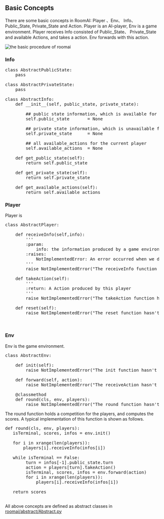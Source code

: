 
##  Basic Concepts
There are some basic concepts in RoomAI: Player 、Env、 Info、 Public_State, Private_State and Action. Player is an AI-player, Env is a game environment. Player receives Info consisted of Public_State、 Private_State and available Actions, and takes a action. Env forwards with this action.

![the basic procedure of roomai](https://github.com/roomai/RoomAI/blob/master/docs/game.png)

### Info

<pre>
class AbstractPublicState:
    pass

class AbstractPrivateState:
    pass

class AbstractInfo:
    def __init__(self, public_state, private_state):

        ## public state information, which is available for all players
        self.public_state       = None

        ## private state information, which is unavailable for all players
        self.private_state      = None
        
        ## all available_actions for the current player
        self.available_actions  = None

    def get_public_state(self):
        return self.public_state

    def get_private_state(self):
        return self.private_state

    def get_available_actions(self):
        return self.available_actions
</pre>

### Player
Player is 

<pre>
class AbstractPlayer:

    def receiveInfo(self,info):
        '''
        :param:
            info: the information produced by a game environments 
        :raises:
            NotImplementedError: An error occurred when we doesn't implement this function
        '''
        raise NotImplementedError("The receiveInfo function hasn't been implemented") 

    def takeAction(self):
        '''
        :return: A Action produced by this player
        '''
        raise NotImplementedError("The takeAction function hasn't been implemented") 

    def reset(self):
        raise NotImplementedError("The reset function hasn't been implemented")


</pre>


### Env

Env is the game environment.

<pre>
class AbstractEnv:

    def init(self):
        raise NotImplementedError("The init function hasn't been implemented")

    def forward(self, action):
        raise NotImplementedError("The receiveAction hasn't been implemented")

    @classmethod
    def round(cls, env, players):
        raise NotImplementedError("The round function hasn't been implemented")
</pre>

The round function holds a competition for the players, and computes the scores. A typical implementation of this function is shown as follows.

<pre>
def round(cls, env, players):
   isTerminal, scores, infos = env.init()

   for i in xrange(len(players)):
       players[i].receiveInfo(infos[i])

   while isTerminal == False:
        turn = infos[-1].public_state.turn
        action = players[turn].takeAction()
        isTerminal, scores, infos = env.forward(action)
        for i in xrange(len(players)):
            players[i].receiveInfo(infos[i])

   return scores
                
</pre>

All above concepts are defined as abstract classes in [roomai/abstract/Abstract.py](https://github.com/roomai/RoomAI/blob/master/roomai/abstract/Abstract.py)



